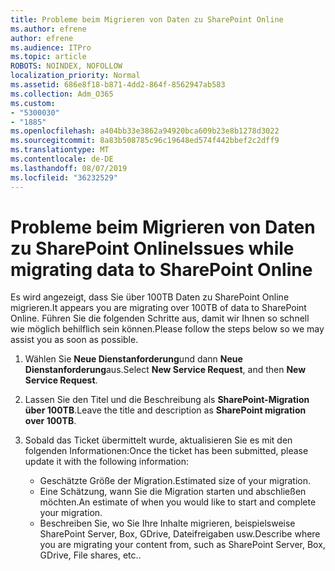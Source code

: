 ```yaml
---
title: Probleme beim Migrieren von Daten zu SharePoint Online
ms.author: efrene
author: efrene
ms.audience: ITPro
ms.topic: article
ROBOTS: NOINDEX, NOFOLLOW
localization_priority: Normal
ms.assetid: 686e8f18-b871-4dd2-864f-8562947ab583
ms.collection: Adm_O365
ms.custom:
- "5300030"
- "1885"
ms.openlocfilehash: a404bb33e3862a94920bca609b23e8b1278d3022
ms.sourcegitcommit: 8a83b508785c96c19648ed574f442bbef2c2dff9
ms.translationtype: MT
ms.contentlocale: de-DE
ms.lasthandoff: 08/07/2019
ms.locfileid: "36232529"
---
```

# <a name="issues-while-migrating-data-to-sharepoint-online"></a><span data-ttu-id="5a717-102">Probleme beim Migrieren von Daten zu SharePoint Online</span><span class="sxs-lookup"><span data-stu-id="5a717-102">Issues while migrating data to SharePoint Online</span></span>

<span data-ttu-id="5a717-103">Es wird angezeigt, dass Sie über 100TB Daten zu SharePoint Online migrieren.</span><span class="sxs-lookup"><span data-stu-id="5a717-103">It appears you are migrating over 100TB of data to SharePoint Online.</span></span> <span data-ttu-id="5a717-104">Führen Sie die folgenden Schritte aus, damit wir Ihnen so schnell wie möglich behilflich sein können.</span><span class="sxs-lookup"><span data-stu-id="5a717-104">Please follow the steps below so we may assist you as soon as possible.</span></span> 

1. <span data-ttu-id="5a717-105">Wählen Sie **Neue Dienstanforderung**und dann **Neue Dienstanforderung**aus.</span><span class="sxs-lookup"><span data-stu-id="5a717-105">Select **New Service Request**, and then **New Service Request**.</span></span> 
2. <span data-ttu-id="5a717-106">Lassen Sie den Titel und die Beschreibung als **SharePoint-Migration über 100TB**.</span><span class="sxs-lookup"><span data-stu-id="5a717-106">Leave the title and description as **SharePoint migration over 100TB**.</span></span>
3. <span data-ttu-id="5a717-107">Sobald das Ticket übermittelt wurde, aktualisieren Sie es mit den folgenden Informationen:</span><span class="sxs-lookup"><span data-stu-id="5a717-107">Once the ticket has been submitted, please update it with the following information:</span></span> 

    - <span data-ttu-id="5a717-108">Geschätzte Größe der Migration.</span><span class="sxs-lookup"><span data-stu-id="5a717-108">Estimated size of your migration.</span></span>
    - <span data-ttu-id="5a717-109">Eine Schätzung, wann Sie die Migration starten und abschließen möchten.</span><span class="sxs-lookup"><span data-stu-id="5a717-109">An estimate of when you would like to start and complete your migration.</span></span>
    - <span data-ttu-id="5a717-110">Beschreiben Sie, wo Sie Ihre Inhalte migrieren, beispielsweise SharePoint Server, Box, GDrive, Dateifreigaben usw.</span><span class="sxs-lookup"><span data-stu-id="5a717-110">Describe where you are migrating your content from, such as SharePoint Server, Box, GDrive, File shares, etc..</span></span>


  

